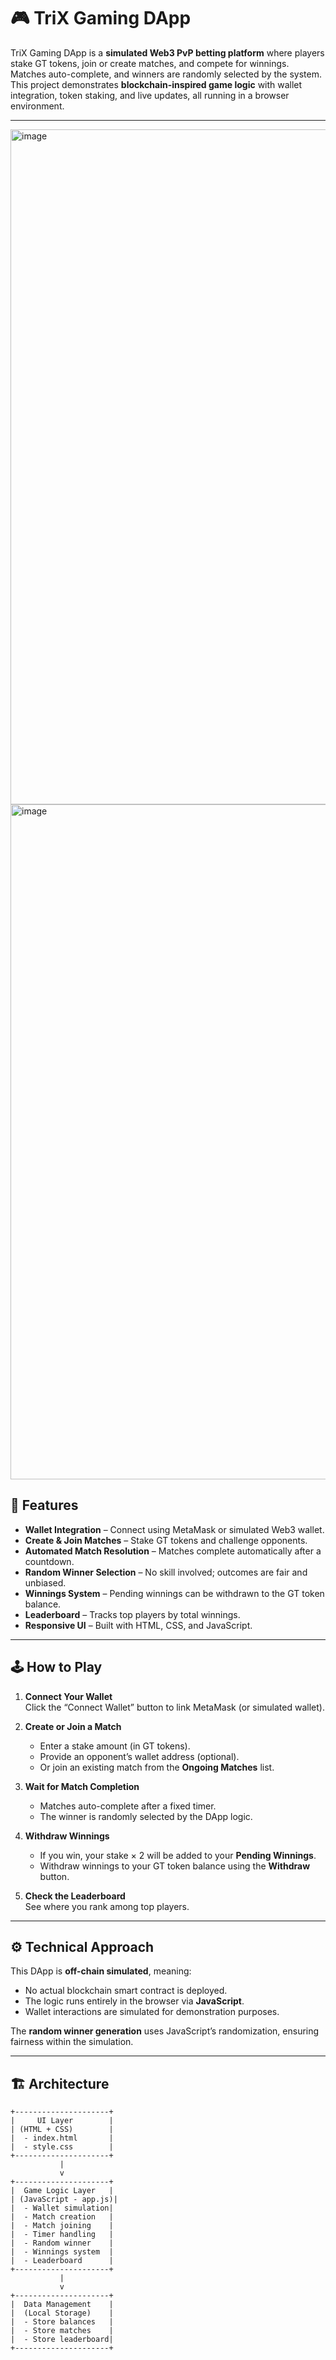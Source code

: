 # 🎮 TriX Gaming DApp

TriX Gaming DApp is a **simulated Web3 PvP betting platform** where players stake GT tokens, join or create matches, and compete for winnings. Matches auto-complete, and winners are randomly selected by the system.  
This project demonstrates **blockchain-inspired game logic** with wallet integration, token staking, and live updates, all running in a browser environment.

---
<img width="1920" height="1080" alt="image" src="https://github.com/user-attachments/assets/6acdaea2-0496-47da-8636-eec997dca5bc" />

<img width="1920" height="1080" alt="image" src="https://github.com/user-attachments/assets/b512f6a0-ba06-40b3-a9e8-3ad3a941bdb8" />



## 📌 Features

- **Wallet Integration** – Connect using MetaMask or simulated Web3 wallet.
- **Create & Join Matches** – Stake GT tokens and challenge opponents.
- **Automated Match Resolution** – Matches complete automatically after a countdown.
- **Random Winner Selection** – No skill involved; outcomes are fair and unbiased.
- **Winnings System** – Pending winnings can be withdrawn to the GT token balance.
- **Leaderboard** – Tracks top players by total winnings.
- **Responsive UI** – Built with HTML, CSS, and JavaScript.

---

## 🕹 How to Play

1. **Connect Your Wallet**  
   Click the “Connect Wallet” button to link MetaMask (or simulated wallet).

2. **Create or Join a Match**  
   - Enter a stake amount (in GT tokens).
   - Provide an opponent’s wallet address (optional).
   - Or join an existing match from the **Ongoing Matches** list.

3. **Wait for Match Completion**  
   - Matches auto-complete after a fixed timer.
   - The winner is randomly selected by the DApp logic.

4. **Withdraw Winnings**  
   - If you win, your stake × 2 will be added to your **Pending Winnings**.
   - Withdraw winnings to your GT token balance using the **Withdraw** button.

5. **Check the Leaderboard**  
   See where you rank among top players.

---

## ⚙️ Technical Approach

This DApp is **off-chain simulated**, meaning:
- No actual blockchain smart contract is deployed.
- The logic runs entirely in the browser via **JavaScript**.
- Wallet interactions are simulated for demonstration purposes.

The **random winner generation** uses JavaScript’s randomization, ensuring fairness within the simulation.

---

## 🏗 Architecture

```plaintext
+---------------------+
|     UI Layer        |
| (HTML + CSS)        |
|  - index.html       |
|  - style.css        |
+---------------------+
           |
           v
+---------------------+
|  Game Logic Layer   |
| (JavaScript - app.js)|
|  - Wallet simulation|
|  - Match creation   |
|  - Match joining    |
|  - Timer handling   |
|  - Random winner    |
|  - Winnings system  |
|  - Leaderboard      |
+---------------------+
           |
           v
+---------------------+
|  Data Management    |
|  (Local Storage)    |
|  - Store balances   |
|  - Store matches    |
|  - Store leaderboard|
+---------------------+



